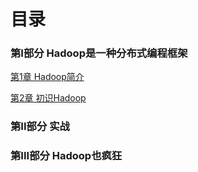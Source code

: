 # 目录

### 第I部分 Hadoop是一种分布式编程框架

[第1章 Hadoop简介](#docs/hia_01)

[第2章 初识Hadoop](#docs/hia_02)

### 第II部分 实战


### 第III部分 Hadoop也疯狂








